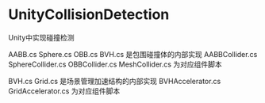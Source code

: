 # UnityCollisionDetection
Unity中实现碰撞检测

AABB.cs Sphere.cs OBB.cs BVH.cs 是包围碰撞体的内部实现
AABBCollider.cs SphereCollider.cs OBBCollider.cs MeshCollider.cs 为对应组件脚本

BVH.cs Grid.cs 是场景管理加速结构的内部实现
BVHAccelerator.cs GridAccelerator.cs 为对应组件脚本
